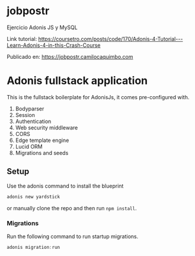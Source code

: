 # jobpostr
 Ejercicio Adonis JS y MySQL
 
 Link tutorial: https://coursetro.com/posts/code/170/Adonis-4-Tutorial---Learn-Adonis-4-in-this-Crash-Course
 
 Publicado en: https://jobpostr.camilocaquimbo.com

  # Adonis fullstack application

This is the fullstack boilerplate for AdonisJs, it comes pre-configured with.

1. Bodyparser
2. Session
3. Authentication
4. Web security middleware
5. CORS
6. Edge template engine
7. Lucid ORM
8. Migrations and seeds

## Setup

Use the adonis command to install the blueprint

```bash
adonis new yardstick
```

or manually clone the repo and then run `npm install`.


### Migrations

Run the following command to run startup migrations.

```js
adonis migration:run
```
